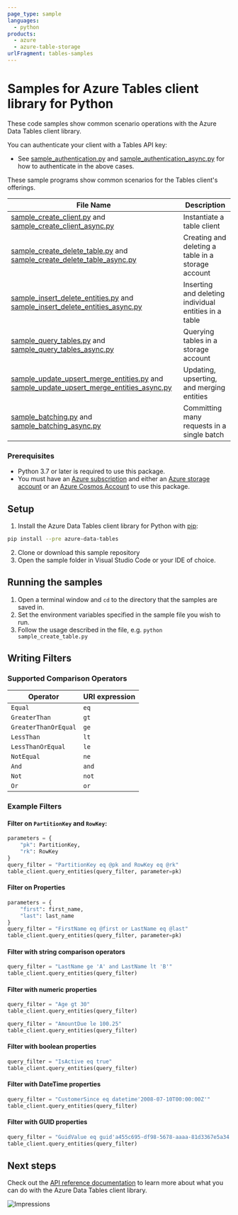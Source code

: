 ```yaml
---
page_type: sample
languages:
  - python
products:
  - azure
  - azure-table-storage
urlFragment: tables-samples
---
```


# Samples for Azure Tables client library for Python

These code samples show common scenario operations with the Azure Data Tables client library.

You can authenticate your client with a Tables API key:
* See [sample_authentication.py][sample_authentication] and [sample_authentication_async.py][sample_authentication_async] for how to authenticate in the above cases.

These sample programs show common scenarios for the Tables client's offerings.

|**File Name**|**Description**|
|-------------|---------------|
|[sample_create_client.py][create_client] and [sample_create_client_async.py][create_client_async]|Instantiate a table client|Authorizing a `TableServiceClient` object and `TableClient` object|
|[sample_create_delete_table.py][create_delete_table] and [sample_create_delete_table_async.py][create_delete_table_async]|Creating and deleting a table in a storage account|
|[sample_insert_delete_entities.py][insert_delete_entities] and [sample_insert_delete_entities_async.py][insert_delete_entities_async]|Inserting and deleting individual entities in a table|
|[sample_query_tables.py][query_tables] and [sample_query_tables_async.py][query_tables_async]|Querying tables in a storage account|
|[sample_update_upsert_merge_entities.py][update_upsert_merge] and [sample_update_upsert_merge_entities_async.py][update_upsert_merge_async]| Updating, upserting, and merging entities|
|[sample_batching.py][sample_batch] and [sample_batching_async.py][sample_batch_async]| Committing many requests in a single batch|


### Prerequisites
* Python 3.7 or later is required to use this package.
* You must have an [Azure subscription](https://azure.microsoft.com/free/) and either an
[Azure storage account](https://docs.microsoft.com/azure/storage/common/storage-account-overview) or an [Azure Cosmos Account](https://docs.microsoft.com/azure/cosmos-db/account-overview) to use this package.

## Setup

1. Install the Azure Data Tables client library for Python with [pip](https://pypi.org/project/pip/):
```bash
pip install --pre azure-data-tables
```
2. Clone or download this sample repository
3. Open the sample folder in Visual Studio Code or your IDE of choice.

## Running the samples

1. Open a terminal window and `cd` to the directory that the samples are saved in.
2. Set the environment variables specified in the sample file you wish to run.
3. Follow the usage described in the file, e.g. `python sample_create_table.py`

## Writing Filters

### Supported Comparison Operators
|**Operator**|**URI expression**|
|------------|------------------|
|`Equal`|`eq`|
|`GreaterThan`|`gt`|
|`GreaterThanOrEqual`|`ge`|
|`LessThan`|`lt`|
|`LessThanOrEqual`|`le`|
|`NotEqual`|`ne`|
|`And`|`and`|
|`Not`|`not`|
|`Or`|`or`|

### Example Filters

#### Filter on `PartitionKey` and `RowKey`:
```python
parameters = {
    "pk": PartitionKey,
    "rk": RowKey
}
query_filter = "PartitionKey eq @pk and RowKey eq @rk"
table_client.query_entities(query_filter, parameter=pk)
```

#### Filter on Properties
```python
parameters = {
    "first": first_name,
    "last": last_name
}
query_filter = "FirstName eq @first or LastName eq @last"
table_client.query_entities(query_filter, parameter=pk)
```

#### Filter with string comparison operators
```python
query_filter = "LastName ge 'A' and LastName lt 'B'"
table_client.query_entities(query_filter)
```

#### Filter with numeric properties
```python
query_filter = "Age gt 30"
table_client.query_entities(query_filter)
```

```python
query_filter = "AmountDue le 100.25"
table_client.query_entities(query_filter)
```

#### Filter with boolean properties
```python
query_filter = "IsActive eq true"
table_client.query_entities(query_filter)
```

#### Filter with DateTime properties
```python
query_filter = "CustomerSince eq datetime'2008-07-10T00:00:00Z'"
table_client.query_entities(query_filter)
```

#### Filter with GUID properties
```python
query_filter = "GuidValue eq guid'a455c695-df98-5678-aaaa-81d3367e5a34'"
table_client.query_entities(query_filter)
```


## Next steps

Check out the [API reference documentation][api_reference_documentation] to learn more about
what you can do with the Azure Data Tables client library.


<!-- LINKS -->
[api_reference_documentation]: https://docs.microsoft.com/rest/api/storageservices/table-service-rest-api

[sample_authentication]:https://github.com/Azure/azure-sdk-for-python/tree/main/sdk/tables/azure-data-tables/samples/sample_authentication.py
[sample_authentication_async]: https://github.com/Azure/azure-sdk-for-python/tree/main/sdk/tables/azure-data-tables/samples/async_samples/sample_authentication_async.py

[create_client]:https://github.com/Azure/azure-sdk-for-python/tree/main/sdk/tables/azure-data-tables/samples/sample_create_client.py
[create_client_async]:https://github.com/Azure/azure-sdk-for-python/tree/main/sdk/tables/azure-data-tables/samples/async_samples/sample_create_client_async.py

[create_delete_table]: https://github.com/Azure/azure-sdk-for-python/tree/main/sdk/tables/azure-data-tables/samples/sample_create_delete_table.py
[create_delete_table_async]: https://github.com/Azure/azure-sdk-for-python/tree/main/sdk/tables/azure-data-tables/samples/async_samples/sample_create_delete_table_async.py

[insert_delete_entities]: https://github.com/Azure/azure-sdk-for-python/tree/main/sdk/tables/azure-data-tables/samples/sample_insert_delete_entities.py
[insert_delete_entities_async]: https://github.com/Azure/azure-sdk-for-python/tree/main/sdk/tables/azure-data-tables/samples/async_samples/sample_insert_delete_entities_async.py

[query_entities]: https://github.com/Azure/azure-sdk-for-python/tree/main/sdk/tables/azure-data-tables/samples/sample_query_table.py
[query_table_async]: https://github.com/Azure/azure-sdk-for-python/tree/main/sdk/tables/azure-data-tables/samples/async_samples/sample_query_table_async.py

[query_tables]:https://github.com/Azure/azure-sdk-for-python/tree/main/sdk/tables/azure-data-tables/samples/sample_query_tables.py
[query_tables_async]:https://github.com/Azure/azure-sdk-for-python/tree/main/sdk/tables/azure-data-tables/samples/async_samples/sample_query_tables_async.py

[update_upsert_merge]: https://github.com/Azure/azure-sdk-for-python/tree/main/sdk/tables/azure-data-tables/samples/sample_update_upsert_merge_entities.py
[update_upsert_merge_async]: https://github.com/Azure/azure-sdk-for-python/tree/main/sdk/tables/azure-data-tables/samples/async_samples/sample_update_upsert_merge_entities_async.py

[sample_batch]: https://github.com/Azure/azure-sdk-for-python/tree/main/sdk/tables/azure-data-tables/samples/sample_batching.py
[sample_batch_async]: https://github.com/Azure/azure-sdk-for-python/tree/main/sdk/tables/azure-data-tables/samples/async_samples/sample_batching_async.py
![Impressions](https://azure-sdk-impressions.azurewebsites.net/api/impressions/azure-sdk-for-python/sdk/tables/azure-data-tables/README.png)